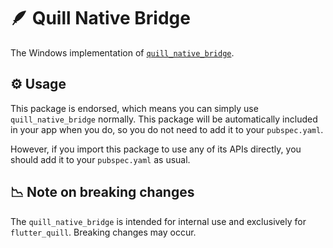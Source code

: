 # 🪶 Quill Native Bridge

The Windows implementation of [`quill_native_bridge`](https://pub.dev/packages/quill_native_bridge).

## ⚙️ Usage

This package is endorsed, which means you can simply use `quill_native_bridge` normally. This package will be automatically included in your app when you do, so you do not need to add it to your `pubspec.yaml`.

However, if you import this package to use any of its APIs directly, you should add it to your `pubspec.yaml` as usual.

## 📉 Note on breaking changes

The `quill_native_bridge` is intended for internal use and exclusively for `flutter_quill`. Breaking changes may occur.